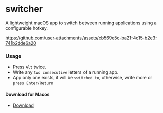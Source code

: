 # switcher

A lightweight macOS app to switch between running applications using a configurable hotkey.

<https://github.com/user-attachments/assets/cb569e5c-ba21-4c15-b2e3-741b2dde6a20>

### Usage

- Press `Alt` twice.
- Write any `two consecutive` letters of a running app.
- App only one exists, it will be `switched to`, otherwise, write more or `press Enter/Return`

#### Download for Macos

- [Download](https://github.com/EsmaeelNabil/switcher/releases/download/v0.0.1/switcher.dmg)
